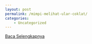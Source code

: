 ```yaml
---
layout: post
permalink: /mimpi-melihat-ular-coklat/
categories:
    - Uncategorized
---
```


[Baca Selengkapnya](/01)